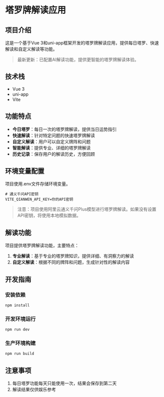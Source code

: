 # 塔罗牌解读应用

## 项目介绍

这是一个基于Vue 3和uni-app框架开发的塔罗牌解读应用，提供每日塔罗、快速解读和自定义解读等功能。

> 最新更新：已配置AI解读功能，提供更智能的塔罗牌解读体验。

## 技术栈

- Vue 3
- uni-app
- Vite

## 功能特点

- **今日塔罗**：每日一次的塔罗牌解读，提供当日运势指引
- **快速解读**：针对特定问题的快速塔罗牌解读
- **自定义解读**：用户可以自定义牌阵和问题
- **智能解读**：提供专业、详细的塔罗牌解读
- **历史记录**：保存用户的解读历史，方便回顾

## 环境变量配置

项目使用.env文件存储环境变量。

```
# 通义千问API密钥
VITE_QIANWEN_API_KEY=你的API密钥
```

> 注意：项目使用阿里云通义千问Plus模型进行塔罗牌解读。如果没有设置API密钥，将使用本地模拟数据。

## 解读功能

项目提供塔罗牌解读功能，主要特点：

1. **专业解读**：基于专业的塔罗牌知识，提供详细、有洞察力的解读
2. **自定义解读**：根据不同的牌阵和问题，生成针对性的解读内容

## 开发指南

### 安装依赖

```bash
npm install
```

### 开发环境运行

```bash
npm run dev
```

### 生产环境构建

```bash
npm run build
```

## 注意事项

1. 每日塔罗功能每天只能使用一次，结果会保存到第二天
2. 解读结果仅供娱乐参考
